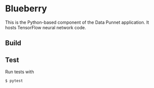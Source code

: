 # Blueberry
This is the Python-based component of the Data Punnet application. It hosts
TensorFlow neural network code.

## Build

## Test
Run tests with
```
$ pytest
```
